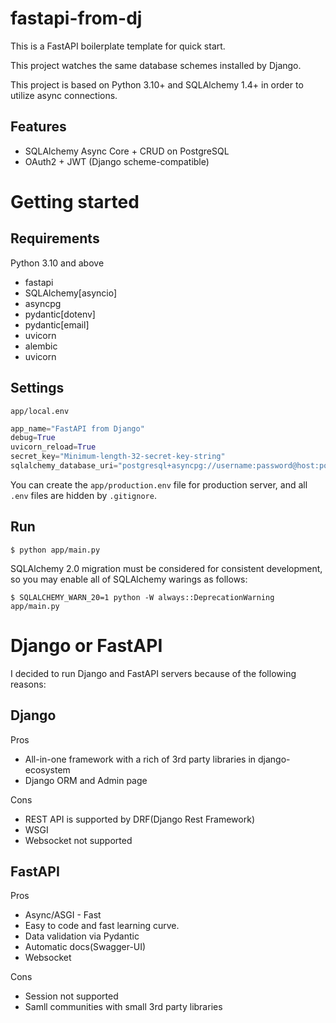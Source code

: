 # fastapi-from-dj
This is a FastAPI boilerplate template for quick start.

This project watches the same database schemes installed by Django.

This project is based on Python 3.10+ and SQLAlchemy 1.4+ in order to utilize async connections.

## Features
* SQLAlchemy Async Core + CRUD on PostgreSQL
* OAuth2 + JWT (Django scheme-compatible)

# Getting started
## Requirements
Python 3.10 and above
* fastapi
* SQLAlchemy[asyncio]
* asyncpg
* pydantic[dotenv]
* pydantic[email]
* uvicorn
* alembic
* uvicorn

## Settings
`app/local.env`

```py
app_name="FastAPI from Django"
debug=True
uvicorn_reload=True
secret_key="Minimum-length-32-secret-key-string"
sqlalchemy_database_uri="postgresql+asyncpg://username:password@host:port/database"
```

You can create the `app/production.env` file for production server, and all `.env` files are hidden by `.gitignore`.

## Run
```
$ python app/main.py
```

SQLAlchemy 2.0 migration must be considered for consistent development, so you may enable all of SQLAlchemy warings as follows:

```
$ SQLALCHEMY_WARN_20=1 python -W always::DeprecationWarning app/main.py
```

# Django or FastAPI
I decided to run Django and FastAPI servers because of the following reasons:

## Django
Pros
* All-in-one framework with a rich of 3rd party libraries in django-ecosystem
* Django ORM and Admin page

Cons
* REST API is supported by DRF(Django Rest Framework)
* WSGI
* Websocket not supported

## FastAPI
Pros
* Async/ASGI - Fast
* Easy to code and fast learning curve.
* Data validation via Pydantic
* Automatic docs(Swagger-UI)
* Websocket

Cons
* Session not supported
* Samll communities with small 3rd party libraries

